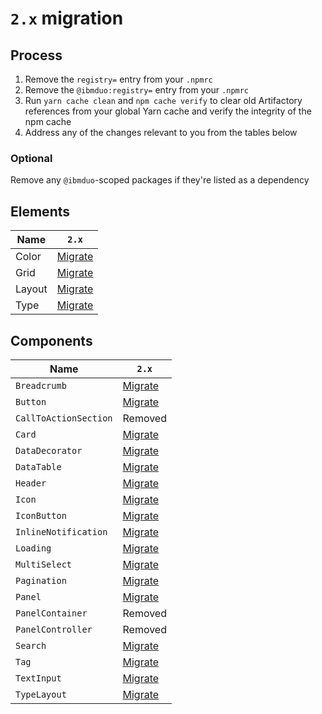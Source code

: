 # `2.x` migration

## Process

1. Remove the `registry=` entry from your `.npmrc`
2. Remove the `@ibmduo:registry=` entry from your `.npmrc`
3. Run `yarn cache clean` and `npm cache verify` to clear old Artifactory references from your global Yarn cache and verify the integrity of the npm cache
4. Address any of the changes relevant to you from the tables below

### Optional

Remove any `@ibmduo`-scoped packages if they're listed as a dependency

## Elements

| Name   | `2.x`                    |
| ------ | ------------------------ |
| Color  | [Migrate](2.x-color.md)  |
| Grid   | [Migrate](2.x-grid.md)   |
| Layout | [Migrate](2.x-layout.md) |
| Type   | [Migrate](2.x-type.md)   |

## Components

| Name                  | `2.x`                                                           |
| --------------------- | --------------------------------------------------------------- |
| `Breadcrumb`          | [Migrate](../../src/components/Breadcrumb/migrate-to-2.x.md)    |
| `Button`              | [Migrate](../../src/components/Button/migrate-to-2.x.md)        |
| `CallToActionSection` | Removed                                                         |
| `Card`                | [Migrate](../../src/components/Card/migrate-to-2.x.md)          |
| `DataDecorator`       | [Migrate](../../src/components/DataDecorator/migrate-to-2.x.md) |
| `DataTable`           | [Migrate](../../src/components/DataTable/migrate-to-2.x.md)     |
| `Header`              | [Migrate](../../src/components/Header/migrate-to-2.x.md)        |
| `Icon`                | [Migrate](../../src/components/Icon/migrate-to-2.x.md)          |
| `IconButton`          | [Migrate](../../src/components/IconButton/migrate-to-2.x.md)    |
| `InlineNotification`  | [Migrate](../../src/components/Notification/migrate-to-2.x.md)  |
| `Loading`             | [Migrate](../../src/components/Loading/migrate-to-2.x.md)       |
| `MultiSelect`         | [Migrate](../../src/components/MultiSelect/migrate-to-2.x.md)   |
| `Pagination`          | [Migrate](../../src/components/Pagination/migrate-to-2.x.md)    |
| `Panel`               | [Migrate](../../src/components/Panel/migrate-to-2.x.md)         |
| `PanelContainer`      | Removed                                                         |
| `PanelController`     | Removed                                                         |
| `Search`              | [Migrate](../../src/components/Search/migrate-to-2.x.md)        |
| `Tag`                 | [Migrate](../../src/components/Tag/migrate-to-2.x.md)           |
| `TextInput`           | [Migrate](../../src/components/TextInput/migrate-to-2.x.md)     |
| `TypeLayout`          | [Migrate](../../src/components/TypeLayout/migrate-to-2.x.md)    |
